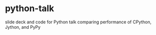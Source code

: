 # python-talk
slide deck and code for Python talk comparing performance of CPython, Jython, and PyPy
